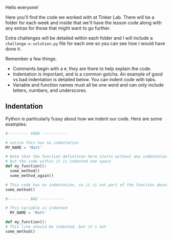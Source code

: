 Hello everyone!

Here you'll find the code we worked with at Tinker Lab. There will be a folder for each week and inside that we'll have the lesson code along with any extras for those that might want to go further.

Extra challenges will be detailed within each folder and I will include a `challenge-x-solution.py` file for each one so you can see how I would have done it.

Remember a few things:

- Comments begin with a `#`, they are there to help explain the code.
- Indentation is important, and is a common gotcha. An example of good vs bad indentation is detailed below. You can indent code with tabs.
- Variable and function names must all be one word and can only include letters, numbers, and underscores.

## Indentation

Python is particularly fussy about how we indent our code. Here are some examples:

```python
#--------- GOOD -----------

# notice this has no indentation
MY_NAME = 'Matt'

# Note that the function definition here starts without any indentation
# but the code within it is indented one space
def my_function():
  some_method()
  some_method_again()

# This code has no indentation, so it is not part of the function above
some_method()

#--------- BAD -----------

# This variable is indented
  MY_NAME = 'Matt'

def my_function():
# This line should be indented, but it's not
some_method()
```
